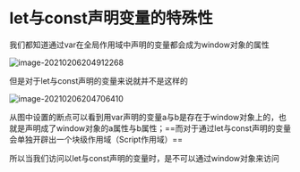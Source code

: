 # let与const声明变量的特殊性

我们都知道通过var在全局作用域中声明的变量都会成为window对象的属性

![image-20210206204912268](..\JS_img\image-20210206204912268.png)

但是对于let与const声明的变量来说就并不是这样的

![image-20210206204706410](..\JS_img\image-20210206204706410.png)

从图中设置的断点可以看到用var声明的变量a与b是存在于window对象上的，也就是声明成了window对象的a属性与b属性；==而对于通过let与const声明的变量会单独开辟出一个块级作用域（Script作用域）==

所以当我们访问以let与const声明的变量时，是不可以通过window对象来访问
